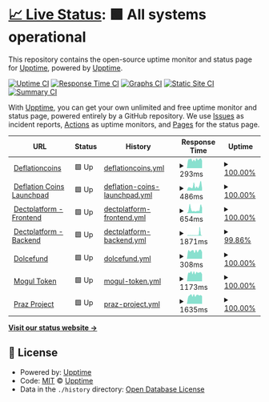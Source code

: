 # [📈 Live Status](https://upptime.github.io/upptime): <!--live status--> **🟩 All systems operational**

This repository contains the open-source uptime monitor and status page for [Upptime](https://upptime.js.org), powered by [Upptime](https://github.com/upptime/upptime).

[![Uptime CI](https://github.com/DeflationCoins/upptime/workflows/Uptime%20CI/badge.svg)](https://github.com/DeflationCoins/upptime/actions?query=workflow%3A%22Uptime+CI%22)
[![Response Time CI](https://github.com/DeflationCoins/upptime/workflows/Response%20Time%20CI/badge.svg)](https://github.com/DeflationCoins/upptime/actions?query=workflow%3A%22Response+Time+CI%22)
[![Graphs CI](https://github.com/DeflationCoins/upptime/workflows/Graphs%20CI/badge.svg)](https://github.com/DeflationCoins/upptime/actions?query=workflow%3A%22Graphs+CI%22)
[![Static Site CI](https://github.com/DeflationCoins/upptime/workflows/Static%20Site%20CI/badge.svg)](https://github.com/DeflationCoins/upptime/actions?query=workflow%3A%22Static+Site+CI%22)
[![Summary CI](https://github.com/DeflationCoins/upptime/workflows/Summary%20CI/badge.svg)](https://github.com/DeflationCoins/upptime/actions?query=workflow%3A%22Summary+CI%22)

With [Upptime](https://upptime.js.org), you can get your own unlimited and free uptime monitor and status page, powered entirely by a GitHub repository. We use [Issues](https://github.com/upptime/upptime/issues) as incident reports, [Actions](https://github.com/DeflationCoins/upptime/actions) as uptime monitors, and [Pages](https://upptime.github.io/upptime) for the status page.

<!--start: status pages-->
<!-- This summary is generated by Upptime (https://github.com/upptime/upptime) -->
<!-- Do not edit this manually, your changes will be overwritten -->
<!-- prettier-ignore -->
| URL | Status | History | Response Time | Uptime |
| --- | ------ | ------- | ------------- | ------ |
| <img alt="" src="https://icons.duckduckgo.com/ip3/deflationcoins.com.ico" height="13"> [Deflationcoins](https://deflationcoins.com/) | 🟩 Up | [deflationcoins.yml](https://github.com/DeflationCoins/upptime/commits/HEAD/history/deflationcoins.yml) | <details><summary><img alt="Response time graph" src="./graphs/deflationcoins/response-time-week.png" height="20"> 293ms</summary><br><a href="https://DeflationCoins.github.io/upptime/history/deflationcoins"><img alt="Response time 293" src="https://img.shields.io/endpoint?url=https%3A%2F%2Fraw.githubusercontent.com%2FDeflationCoins%2Fupptime%2FHEAD%2Fapi%2Fdeflationcoins%2Fresponse-time.json"></a><br><a href="https://DeflationCoins.github.io/upptime/history/deflationcoins"><img alt="24-hour response time 256" src="https://img.shields.io/endpoint?url=https%3A%2F%2Fraw.githubusercontent.com%2FDeflationCoins%2Fupptime%2FHEAD%2Fapi%2Fdeflationcoins%2Fresponse-time-day.json"></a><br><a href="https://DeflationCoins.github.io/upptime/history/deflationcoins"><img alt="7-day response time 293" src="https://img.shields.io/endpoint?url=https%3A%2F%2Fraw.githubusercontent.com%2FDeflationCoins%2Fupptime%2FHEAD%2Fapi%2Fdeflationcoins%2Fresponse-time-week.json"></a><br><a href="https://DeflationCoins.github.io/upptime/history/deflationcoins"><img alt="30-day response time 293" src="https://img.shields.io/endpoint?url=https%3A%2F%2Fraw.githubusercontent.com%2FDeflationCoins%2Fupptime%2FHEAD%2Fapi%2Fdeflationcoins%2Fresponse-time-month.json"></a><br><a href="https://DeflationCoins.github.io/upptime/history/deflationcoins"><img alt="1-year response time 293" src="https://img.shields.io/endpoint?url=https%3A%2F%2Fraw.githubusercontent.com%2FDeflationCoins%2Fupptime%2FHEAD%2Fapi%2Fdeflationcoins%2Fresponse-time-year.json"></a></details> | <details><summary><a href="https://DeflationCoins.github.io/upptime/history/deflationcoins">100.00%</a></summary><a href="https://DeflationCoins.github.io/upptime/history/deflationcoins"><img alt="All-time uptime 100.00%" src="https://img.shields.io/endpoint?url=https%3A%2F%2Fraw.githubusercontent.com%2FDeflationCoins%2Fupptime%2FHEAD%2Fapi%2Fdeflationcoins%2Fuptime.json"></a><br><a href="https://DeflationCoins.github.io/upptime/history/deflationcoins"><img alt="24-hour uptime 100.00%" src="https://img.shields.io/endpoint?url=https%3A%2F%2Fraw.githubusercontent.com%2FDeflationCoins%2Fupptime%2FHEAD%2Fapi%2Fdeflationcoins%2Fuptime-day.json"></a><br><a href="https://DeflationCoins.github.io/upptime/history/deflationcoins"><img alt="7-day uptime 100.00%" src="https://img.shields.io/endpoint?url=https%3A%2F%2Fraw.githubusercontent.com%2FDeflationCoins%2Fupptime%2FHEAD%2Fapi%2Fdeflationcoins%2Fuptime-week.json"></a><br><a href="https://DeflationCoins.github.io/upptime/history/deflationcoins"><img alt="30-day uptime 100.00%" src="https://img.shields.io/endpoint?url=https%3A%2F%2Fraw.githubusercontent.com%2FDeflationCoins%2Fupptime%2FHEAD%2Fapi%2Fdeflationcoins%2Fuptime-month.json"></a><br><a href="https://DeflationCoins.github.io/upptime/history/deflationcoins"><img alt="1-year uptime 100.00%" src="https://img.shields.io/endpoint?url=https%3A%2F%2Fraw.githubusercontent.com%2FDeflationCoins%2Fupptime%2FHEAD%2Fapi%2Fdeflationcoins%2Fuptime-year.json"></a></details>
| <img alt="" src="https://icons.duckduckgo.com/ip3/launchpad.deflationcoins.com.ico" height="13"> [Deflation Coins Launchpad](https://launchpad.deflationcoins.com/) | 🟩 Up | [deflation-coins-launchpad.yml](https://github.com/DeflationCoins/upptime/commits/HEAD/history/deflation-coins-launchpad.yml) | <details><summary><img alt="Response time graph" src="./graphs/deflation-coins-launchpad/response-time-week.png" height="20"> 486ms</summary><br><a href="https://DeflationCoins.github.io/upptime/history/deflation-coins-launchpad"><img alt="Response time 486" src="https://img.shields.io/endpoint?url=https%3A%2F%2Fraw.githubusercontent.com%2FDeflationCoins%2Fupptime%2FHEAD%2Fapi%2Fdeflation-coins-launchpad%2Fresponse-time.json"></a><br><a href="https://DeflationCoins.github.io/upptime/history/deflation-coins-launchpad"><img alt="24-hour response time 251" src="https://img.shields.io/endpoint?url=https%3A%2F%2Fraw.githubusercontent.com%2FDeflationCoins%2Fupptime%2FHEAD%2Fapi%2Fdeflation-coins-launchpad%2Fresponse-time-day.json"></a><br><a href="https://DeflationCoins.github.io/upptime/history/deflation-coins-launchpad"><img alt="7-day response time 486" src="https://img.shields.io/endpoint?url=https%3A%2F%2Fraw.githubusercontent.com%2FDeflationCoins%2Fupptime%2FHEAD%2Fapi%2Fdeflation-coins-launchpad%2Fresponse-time-week.json"></a><br><a href="https://DeflationCoins.github.io/upptime/history/deflation-coins-launchpad"><img alt="30-day response time 486" src="https://img.shields.io/endpoint?url=https%3A%2F%2Fraw.githubusercontent.com%2FDeflationCoins%2Fupptime%2FHEAD%2Fapi%2Fdeflation-coins-launchpad%2Fresponse-time-month.json"></a><br><a href="https://DeflationCoins.github.io/upptime/history/deflation-coins-launchpad"><img alt="1-year response time 486" src="https://img.shields.io/endpoint?url=https%3A%2F%2Fraw.githubusercontent.com%2FDeflationCoins%2Fupptime%2FHEAD%2Fapi%2Fdeflation-coins-launchpad%2Fresponse-time-year.json"></a></details> | <details><summary><a href="https://DeflationCoins.github.io/upptime/history/deflation-coins-launchpad">100.00%</a></summary><a href="https://DeflationCoins.github.io/upptime/history/deflation-coins-launchpad"><img alt="All-time uptime 100.00%" src="https://img.shields.io/endpoint?url=https%3A%2F%2Fraw.githubusercontent.com%2FDeflationCoins%2Fupptime%2FHEAD%2Fapi%2Fdeflation-coins-launchpad%2Fuptime.json"></a><br><a href="https://DeflationCoins.github.io/upptime/history/deflation-coins-launchpad"><img alt="24-hour uptime 100.00%" src="https://img.shields.io/endpoint?url=https%3A%2F%2Fraw.githubusercontent.com%2FDeflationCoins%2Fupptime%2FHEAD%2Fapi%2Fdeflation-coins-launchpad%2Fuptime-day.json"></a><br><a href="https://DeflationCoins.github.io/upptime/history/deflation-coins-launchpad"><img alt="7-day uptime 100.00%" src="https://img.shields.io/endpoint?url=https%3A%2F%2Fraw.githubusercontent.com%2FDeflationCoins%2Fupptime%2FHEAD%2Fapi%2Fdeflation-coins-launchpad%2Fuptime-week.json"></a><br><a href="https://DeflationCoins.github.io/upptime/history/deflation-coins-launchpad"><img alt="30-day uptime 100.00%" src="https://img.shields.io/endpoint?url=https%3A%2F%2Fraw.githubusercontent.com%2FDeflationCoins%2Fupptime%2FHEAD%2Fapi%2Fdeflation-coins-launchpad%2Fuptime-month.json"></a><br><a href="https://DeflationCoins.github.io/upptime/history/deflation-coins-launchpad"><img alt="1-year uptime 100.00%" src="https://img.shields.io/endpoint?url=https%3A%2F%2Fraw.githubusercontent.com%2FDeflationCoins%2Fupptime%2FHEAD%2Fapi%2Fdeflation-coins-launchpad%2Fuptime-year.json"></a></details>
| <img alt="" src="https://icons.duckduckgo.com/ip3/dectplatform.com.ico" height="13"> [Dectplatform - Frontend](https://dectplatform.com/) | 🟩 Up | [dectplatform-frontend.yml](https://github.com/DeflationCoins/upptime/commits/HEAD/history/dectplatform-frontend.yml) | <details><summary><img alt="Response time graph" src="./graphs/dectplatform-frontend/response-time-week.png" height="20"> 654ms</summary><br><a href="https://DeflationCoins.github.io/upptime/history/dectplatform-frontend"><img alt="Response time 654" src="https://img.shields.io/endpoint?url=https%3A%2F%2Fraw.githubusercontent.com%2FDeflationCoins%2Fupptime%2FHEAD%2Fapi%2Fdectplatform-frontend%2Fresponse-time.json"></a><br><a href="https://DeflationCoins.github.io/upptime/history/dectplatform-frontend"><img alt="24-hour response time 944" src="https://img.shields.io/endpoint?url=https%3A%2F%2Fraw.githubusercontent.com%2FDeflationCoins%2Fupptime%2FHEAD%2Fapi%2Fdectplatform-frontend%2Fresponse-time-day.json"></a><br><a href="https://DeflationCoins.github.io/upptime/history/dectplatform-frontend"><img alt="7-day response time 654" src="https://img.shields.io/endpoint?url=https%3A%2F%2Fraw.githubusercontent.com%2FDeflationCoins%2Fupptime%2FHEAD%2Fapi%2Fdectplatform-frontend%2Fresponse-time-week.json"></a><br><a href="https://DeflationCoins.github.io/upptime/history/dectplatform-frontend"><img alt="30-day response time 654" src="https://img.shields.io/endpoint?url=https%3A%2F%2Fraw.githubusercontent.com%2FDeflationCoins%2Fupptime%2FHEAD%2Fapi%2Fdectplatform-frontend%2Fresponse-time-month.json"></a><br><a href="https://DeflationCoins.github.io/upptime/history/dectplatform-frontend"><img alt="1-year response time 654" src="https://img.shields.io/endpoint?url=https%3A%2F%2Fraw.githubusercontent.com%2FDeflationCoins%2Fupptime%2FHEAD%2Fapi%2Fdectplatform-frontend%2Fresponse-time-year.json"></a></details> | <details><summary><a href="https://DeflationCoins.github.io/upptime/history/dectplatform-frontend">100.00%</a></summary><a href="https://DeflationCoins.github.io/upptime/history/dectplatform-frontend"><img alt="All-time uptime 100.00%" src="https://img.shields.io/endpoint?url=https%3A%2F%2Fraw.githubusercontent.com%2FDeflationCoins%2Fupptime%2FHEAD%2Fapi%2Fdectplatform-frontend%2Fuptime.json"></a><br><a href="https://DeflationCoins.github.io/upptime/history/dectplatform-frontend"><img alt="24-hour uptime 100.00%" src="https://img.shields.io/endpoint?url=https%3A%2F%2Fraw.githubusercontent.com%2FDeflationCoins%2Fupptime%2FHEAD%2Fapi%2Fdectplatform-frontend%2Fuptime-day.json"></a><br><a href="https://DeflationCoins.github.io/upptime/history/dectplatform-frontend"><img alt="7-day uptime 100.00%" src="https://img.shields.io/endpoint?url=https%3A%2F%2Fraw.githubusercontent.com%2FDeflationCoins%2Fupptime%2FHEAD%2Fapi%2Fdectplatform-frontend%2Fuptime-week.json"></a><br><a href="https://DeflationCoins.github.io/upptime/history/dectplatform-frontend"><img alt="30-day uptime 100.00%" src="https://img.shields.io/endpoint?url=https%3A%2F%2Fraw.githubusercontent.com%2FDeflationCoins%2Fupptime%2FHEAD%2Fapi%2Fdectplatform-frontend%2Fuptime-month.json"></a><br><a href="https://DeflationCoins.github.io/upptime/history/dectplatform-frontend"><img alt="1-year uptime 100.00%" src="https://img.shields.io/endpoint?url=https%3A%2F%2Fraw.githubusercontent.com%2FDeflationCoins%2Fupptime%2FHEAD%2Fapi%2Fdectplatform-frontend%2Fuptime-year.json"></a></details>
| <img alt="" src="https://icons.duckduckgo.com/ip3/beta-backend.dectplatform.com.ico" height="13"> [Dectplatform - Backend](https://beta-backend.dectplatform.com/api/v1/) | 🟩 Up | [dectplatform-backend.yml](https://github.com/DeflationCoins/upptime/commits/HEAD/history/dectplatform-backend.yml) | <details><summary><img alt="Response time graph" src="./graphs/dectplatform-backend/response-time-week.png" height="20"> 1871ms</summary><br><a href="https://DeflationCoins.github.io/upptime/history/dectplatform-backend"><img alt="Response time 1871" src="https://img.shields.io/endpoint?url=https%3A%2F%2Fraw.githubusercontent.com%2FDeflationCoins%2Fupptime%2FHEAD%2Fapi%2Fdectplatform-backend%2Fresponse-time.json"></a><br><a href="https://DeflationCoins.github.io/upptime/history/dectplatform-backend"><img alt="24-hour response time 3169" src="https://img.shields.io/endpoint?url=https%3A%2F%2Fraw.githubusercontent.com%2FDeflationCoins%2Fupptime%2FHEAD%2Fapi%2Fdectplatform-backend%2Fresponse-time-day.json"></a><br><a href="https://DeflationCoins.github.io/upptime/history/dectplatform-backend"><img alt="7-day response time 1871" src="https://img.shields.io/endpoint?url=https%3A%2F%2Fraw.githubusercontent.com%2FDeflationCoins%2Fupptime%2FHEAD%2Fapi%2Fdectplatform-backend%2Fresponse-time-week.json"></a><br><a href="https://DeflationCoins.github.io/upptime/history/dectplatform-backend"><img alt="30-day response time 1871" src="https://img.shields.io/endpoint?url=https%3A%2F%2Fraw.githubusercontent.com%2FDeflationCoins%2Fupptime%2FHEAD%2Fapi%2Fdectplatform-backend%2Fresponse-time-month.json"></a><br><a href="https://DeflationCoins.github.io/upptime/history/dectplatform-backend"><img alt="1-year response time 1871" src="https://img.shields.io/endpoint?url=https%3A%2F%2Fraw.githubusercontent.com%2FDeflationCoins%2Fupptime%2FHEAD%2Fapi%2Fdectplatform-backend%2Fresponse-time-year.json"></a></details> | <details><summary><a href="https://DeflationCoins.github.io/upptime/history/dectplatform-backend">99.86%</a></summary><a href="https://DeflationCoins.github.io/upptime/history/dectplatform-backend"><img alt="All-time uptime 99.86%" src="https://img.shields.io/endpoint?url=https%3A%2F%2Fraw.githubusercontent.com%2FDeflationCoins%2Fupptime%2FHEAD%2Fapi%2Fdectplatform-backend%2Fuptime.json"></a><br><a href="https://DeflationCoins.github.io/upptime/history/dectplatform-backend"><img alt="24-hour uptime 99.43%" src="https://img.shields.io/endpoint?url=https%3A%2F%2Fraw.githubusercontent.com%2FDeflationCoins%2Fupptime%2FHEAD%2Fapi%2Fdectplatform-backend%2Fuptime-day.json"></a><br><a href="https://DeflationCoins.github.io/upptime/history/dectplatform-backend"><img alt="7-day uptime 99.86%" src="https://img.shields.io/endpoint?url=https%3A%2F%2Fraw.githubusercontent.com%2FDeflationCoins%2Fupptime%2FHEAD%2Fapi%2Fdectplatform-backend%2Fuptime-week.json"></a><br><a href="https://DeflationCoins.github.io/upptime/history/dectplatform-backend"><img alt="30-day uptime 99.86%" src="https://img.shields.io/endpoint?url=https%3A%2F%2Fraw.githubusercontent.com%2FDeflationCoins%2Fupptime%2FHEAD%2Fapi%2Fdectplatform-backend%2Fuptime-month.json"></a><br><a href="https://DeflationCoins.github.io/upptime/history/dectplatform-backend"><img alt="1-year uptime 99.86%" src="https://img.shields.io/endpoint?url=https%3A%2F%2Fraw.githubusercontent.com%2FDeflationCoins%2Fupptime%2FHEAD%2Fapi%2Fdectplatform-backend%2Fuptime-year.json"></a></details>
| <img alt="" src="https://icons.duckduckgo.com/ip3/dolcefund.com.ico" height="13"> [Dolcefund](https://dolcefund.com/) | 🟩 Up | [dolcefund.yml](https://github.com/DeflationCoins/upptime/commits/HEAD/history/dolcefund.yml) | <details><summary><img alt="Response time graph" src="./graphs/dolcefund/response-time-week.png" height="20"> 308ms</summary><br><a href="https://DeflationCoins.github.io/upptime/history/dolcefund"><img alt="Response time 308" src="https://img.shields.io/endpoint?url=https%3A%2F%2Fraw.githubusercontent.com%2FDeflationCoins%2Fupptime%2FHEAD%2Fapi%2Fdolcefund%2Fresponse-time.json"></a><br><a href="https://DeflationCoins.github.io/upptime/history/dolcefund"><img alt="24-hour response time 262" src="https://img.shields.io/endpoint?url=https%3A%2F%2Fraw.githubusercontent.com%2FDeflationCoins%2Fupptime%2FHEAD%2Fapi%2Fdolcefund%2Fresponse-time-day.json"></a><br><a href="https://DeflationCoins.github.io/upptime/history/dolcefund"><img alt="7-day response time 308" src="https://img.shields.io/endpoint?url=https%3A%2F%2Fraw.githubusercontent.com%2FDeflationCoins%2Fupptime%2FHEAD%2Fapi%2Fdolcefund%2Fresponse-time-week.json"></a><br><a href="https://DeflationCoins.github.io/upptime/history/dolcefund"><img alt="30-day response time 308" src="https://img.shields.io/endpoint?url=https%3A%2F%2Fraw.githubusercontent.com%2FDeflationCoins%2Fupptime%2FHEAD%2Fapi%2Fdolcefund%2Fresponse-time-month.json"></a><br><a href="https://DeflationCoins.github.io/upptime/history/dolcefund"><img alt="1-year response time 308" src="https://img.shields.io/endpoint?url=https%3A%2F%2Fraw.githubusercontent.com%2FDeflationCoins%2Fupptime%2FHEAD%2Fapi%2Fdolcefund%2Fresponse-time-year.json"></a></details> | <details><summary><a href="https://DeflationCoins.github.io/upptime/history/dolcefund">100.00%</a></summary><a href="https://DeflationCoins.github.io/upptime/history/dolcefund"><img alt="All-time uptime 100.00%" src="https://img.shields.io/endpoint?url=https%3A%2F%2Fraw.githubusercontent.com%2FDeflationCoins%2Fupptime%2FHEAD%2Fapi%2Fdolcefund%2Fuptime.json"></a><br><a href="https://DeflationCoins.github.io/upptime/history/dolcefund"><img alt="24-hour uptime 100.00%" src="https://img.shields.io/endpoint?url=https%3A%2F%2Fraw.githubusercontent.com%2FDeflationCoins%2Fupptime%2FHEAD%2Fapi%2Fdolcefund%2Fuptime-day.json"></a><br><a href="https://DeflationCoins.github.io/upptime/history/dolcefund"><img alt="7-day uptime 100.00%" src="https://img.shields.io/endpoint?url=https%3A%2F%2Fraw.githubusercontent.com%2FDeflationCoins%2Fupptime%2FHEAD%2Fapi%2Fdolcefund%2Fuptime-week.json"></a><br><a href="https://DeflationCoins.github.io/upptime/history/dolcefund"><img alt="30-day uptime 100.00%" src="https://img.shields.io/endpoint?url=https%3A%2F%2Fraw.githubusercontent.com%2FDeflationCoins%2Fupptime%2FHEAD%2Fapi%2Fdolcefund%2Fuptime-month.json"></a><br><a href="https://DeflationCoins.github.io/upptime/history/dolcefund"><img alt="1-year uptime 100.00%" src="https://img.shields.io/endpoint?url=https%3A%2F%2Fraw.githubusercontent.com%2FDeflationCoins%2Fupptime%2FHEAD%2Fapi%2Fdolcefund%2Fuptime-year.json"></a></details>
| <img alt="" src="https://icons.duckduckgo.com/ip3/mogultoken.io.ico" height="13"> [Mogul Token](https://mogultoken.io/) | 🟩 Up | [mogul-token.yml](https://github.com/DeflationCoins/upptime/commits/HEAD/history/mogul-token.yml) | <details><summary><img alt="Response time graph" src="./graphs/mogul-token/response-time-week.png" height="20"> 1173ms</summary><br><a href="https://DeflationCoins.github.io/upptime/history/mogul-token"><img alt="Response time 1173" src="https://img.shields.io/endpoint?url=https%3A%2F%2Fraw.githubusercontent.com%2FDeflationCoins%2Fupptime%2FHEAD%2Fapi%2Fmogul-token%2Fresponse-time.json"></a><br><a href="https://DeflationCoins.github.io/upptime/history/mogul-token"><img alt="24-hour response time 957" src="https://img.shields.io/endpoint?url=https%3A%2F%2Fraw.githubusercontent.com%2FDeflationCoins%2Fupptime%2FHEAD%2Fapi%2Fmogul-token%2Fresponse-time-day.json"></a><br><a href="https://DeflationCoins.github.io/upptime/history/mogul-token"><img alt="7-day response time 1173" src="https://img.shields.io/endpoint?url=https%3A%2F%2Fraw.githubusercontent.com%2FDeflationCoins%2Fupptime%2FHEAD%2Fapi%2Fmogul-token%2Fresponse-time-week.json"></a><br><a href="https://DeflationCoins.github.io/upptime/history/mogul-token"><img alt="30-day response time 1173" src="https://img.shields.io/endpoint?url=https%3A%2F%2Fraw.githubusercontent.com%2FDeflationCoins%2Fupptime%2FHEAD%2Fapi%2Fmogul-token%2Fresponse-time-month.json"></a><br><a href="https://DeflationCoins.github.io/upptime/history/mogul-token"><img alt="1-year response time 1173" src="https://img.shields.io/endpoint?url=https%3A%2F%2Fraw.githubusercontent.com%2FDeflationCoins%2Fupptime%2FHEAD%2Fapi%2Fmogul-token%2Fresponse-time-year.json"></a></details> | <details><summary><a href="https://DeflationCoins.github.io/upptime/history/mogul-token">100.00%</a></summary><a href="https://DeflationCoins.github.io/upptime/history/mogul-token"><img alt="All-time uptime 100.00%" src="https://img.shields.io/endpoint?url=https%3A%2F%2Fraw.githubusercontent.com%2FDeflationCoins%2Fupptime%2FHEAD%2Fapi%2Fmogul-token%2Fuptime.json"></a><br><a href="https://DeflationCoins.github.io/upptime/history/mogul-token"><img alt="24-hour uptime 100.00%" src="https://img.shields.io/endpoint?url=https%3A%2F%2Fraw.githubusercontent.com%2FDeflationCoins%2Fupptime%2FHEAD%2Fapi%2Fmogul-token%2Fuptime-day.json"></a><br><a href="https://DeflationCoins.github.io/upptime/history/mogul-token"><img alt="7-day uptime 100.00%" src="https://img.shields.io/endpoint?url=https%3A%2F%2Fraw.githubusercontent.com%2FDeflationCoins%2Fupptime%2FHEAD%2Fapi%2Fmogul-token%2Fuptime-week.json"></a><br><a href="https://DeflationCoins.github.io/upptime/history/mogul-token"><img alt="30-day uptime 100.00%" src="https://img.shields.io/endpoint?url=https%3A%2F%2Fraw.githubusercontent.com%2FDeflationCoins%2Fupptime%2FHEAD%2Fapi%2Fmogul-token%2Fuptime-month.json"></a><br><a href="https://DeflationCoins.github.io/upptime/history/mogul-token"><img alt="1-year uptime 100.00%" src="https://img.shields.io/endpoint?url=https%3A%2F%2Fraw.githubusercontent.com%2FDeflationCoins%2Fupptime%2FHEAD%2Fapi%2Fmogul-token%2Fuptime-year.json"></a></details>
| <img alt="" src="https://icons.duckduckgo.com/ip3/prazproject.com.ico" height="13"> [Praz Project](https://prazproject.com/) | 🟩 Up | [praz-project.yml](https://github.com/DeflationCoins/upptime/commits/HEAD/history/praz-project.yml) | <details><summary><img alt="Response time graph" src="./graphs/praz-project/response-time-week.png" height="20"> 1635ms</summary><br><a href="https://DeflationCoins.github.io/upptime/history/praz-project"><img alt="Response time 1635" src="https://img.shields.io/endpoint?url=https%3A%2F%2Fraw.githubusercontent.com%2FDeflationCoins%2Fupptime%2FHEAD%2Fapi%2Fpraz-project%2Fresponse-time.json"></a><br><a href="https://DeflationCoins.github.io/upptime/history/praz-project"><img alt="24-hour response time 1486" src="https://img.shields.io/endpoint?url=https%3A%2F%2Fraw.githubusercontent.com%2FDeflationCoins%2Fupptime%2FHEAD%2Fapi%2Fpraz-project%2Fresponse-time-day.json"></a><br><a href="https://DeflationCoins.github.io/upptime/history/praz-project"><img alt="7-day response time 1635" src="https://img.shields.io/endpoint?url=https%3A%2F%2Fraw.githubusercontent.com%2FDeflationCoins%2Fupptime%2FHEAD%2Fapi%2Fpraz-project%2Fresponse-time-week.json"></a><br><a href="https://DeflationCoins.github.io/upptime/history/praz-project"><img alt="30-day response time 1635" src="https://img.shields.io/endpoint?url=https%3A%2F%2Fraw.githubusercontent.com%2FDeflationCoins%2Fupptime%2FHEAD%2Fapi%2Fpraz-project%2Fresponse-time-month.json"></a><br><a href="https://DeflationCoins.github.io/upptime/history/praz-project"><img alt="1-year response time 1635" src="https://img.shields.io/endpoint?url=https%3A%2F%2Fraw.githubusercontent.com%2FDeflationCoins%2Fupptime%2FHEAD%2Fapi%2Fpraz-project%2Fresponse-time-year.json"></a></details> | <details><summary><a href="https://DeflationCoins.github.io/upptime/history/praz-project">100.00%</a></summary><a href="https://DeflationCoins.github.io/upptime/history/praz-project"><img alt="All-time uptime 100.00%" src="https://img.shields.io/endpoint?url=https%3A%2F%2Fraw.githubusercontent.com%2FDeflationCoins%2Fupptime%2FHEAD%2Fapi%2Fpraz-project%2Fuptime.json"></a><br><a href="https://DeflationCoins.github.io/upptime/history/praz-project"><img alt="24-hour uptime 100.00%" src="https://img.shields.io/endpoint?url=https%3A%2F%2Fraw.githubusercontent.com%2FDeflationCoins%2Fupptime%2FHEAD%2Fapi%2Fpraz-project%2Fuptime-day.json"></a><br><a href="https://DeflationCoins.github.io/upptime/history/praz-project"><img alt="7-day uptime 100.00%" src="https://img.shields.io/endpoint?url=https%3A%2F%2Fraw.githubusercontent.com%2FDeflationCoins%2Fupptime%2FHEAD%2Fapi%2Fpraz-project%2Fuptime-week.json"></a><br><a href="https://DeflationCoins.github.io/upptime/history/praz-project"><img alt="30-day uptime 100.00%" src="https://img.shields.io/endpoint?url=https%3A%2F%2Fraw.githubusercontent.com%2FDeflationCoins%2Fupptime%2FHEAD%2Fapi%2Fpraz-project%2Fuptime-month.json"></a><br><a href="https://DeflationCoins.github.io/upptime/history/praz-project"><img alt="1-year uptime 100.00%" src="https://img.shields.io/endpoint?url=https%3A%2F%2Fraw.githubusercontent.com%2FDeflationCoins%2Fupptime%2FHEAD%2Fapi%2Fpraz-project%2Fuptime-year.json"></a></details>

<!--end: status pages-->

[**Visit our status website →**](https://upptime.github.io/upptime)

## 📄 License

- Powered by: [Upptime](https://github.com/upptime/upptime)
- Code: [MIT](./LICENSE) © [Upptime](https://upptime.js.org)
- Data in the `./history` directory: [Open Database License](https://opendatacommons.org/licenses/odbl/1-0/)
